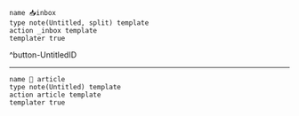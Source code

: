 ```button
name 📥inbox
type note(Untitled, split) template
action _inbox template
templater true
```
^button-UntitledID
___
```button
name 🧾 article
type note(Untitled) template
action article template
templater true
```

